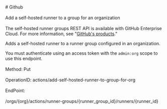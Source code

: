 <br>#     Github</br>
<br>Add a self-hosted runner to a group for an organization</br>
<br>The self-hosted runner groups REST API is available with GitHub Enterprise Cloud. For more information, see "[GitHub's products](https://docs.github.com/github/getting-started-with-github/githubs-products)."


Adds a self-hosted runner to a runner group configured in an organization.

You must authenticate using an access token with the `admin:org`
scope to use this endpoint.</br>
<br>Method: Put</br>
<br>OperationID: actions/add-self-hosted-runner-to-group-for-org</br>
<br>EndPoint:</br>
<br>/orgs/{org}/actions/runner-groups/{runner_group_id}/runners/{runner_id}</br>
